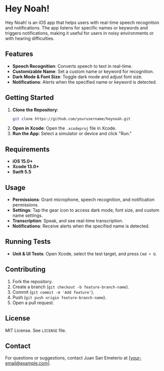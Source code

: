 # Hey Noah!

Hey Noah! is an iOS app that helps users with real-time speech recognition and notifications. The app listens for specific names or keywords and triggers notifications, making it useful for users in noisy environments or with hearing difficulties.

## Features

- **Speech Recognition**: Converts speech to text in real-time.
- **Customizable Name**: Set a custom name or keyword for recognition.
- **Dark Mode & Font Size**: Toggle dark mode and adjust font size.
- **Notifications**: Alerts when the specified name or keyword is detected.

## Getting Started

1. **Clone the Repository**:
   ```bash
   git clone https://github.com/yourusername/heynoah.git
   ```
2. **Open in Xcode**:
   Open the `.xcodeproj` file in Xcode.
3. **Run the App**:
   Select a simulator or device and click "Run."

## Requirements

- **iOS 15.0+**
- **Xcode 13.0+**
- **Swift 5.5**

## Usage

- **Permissions**: Grant microphone, speech recognition, and notification permissions.
- **Settings**: Tap the gear icon to access dark mode, font size, and custom name settings.
- **Transcription**: Speak, and see real-time transcription.
- **Notifications**: Receive alerts when the specified name is detected.

## Running Tests

- **Unit & UI Tests**: Open Xcode, select the test target, and press `Cmd + U`.

## Contributing

1. Fork the repository.
2. Create a branch (`git checkout -b feature-branch-name`).
3. Commit (`git commit -m 'Add feature'`).
4. Push (`git push origin feature-branch-name`).
5. Open a pull request.

## License

MIT License. See `LICENSE` file.

## Contact

For questions or suggestions, contact Juan San Emeterio at [your-email@example.com].
